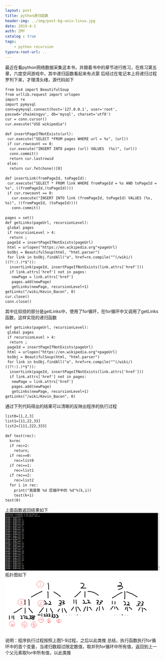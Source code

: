 ```yaml
---
layout: post
title: python递归函数
header-img: ../img/post-bg-unix-linux.jpg
date: 2019-4-1
auth: ZMY
catalog : true
tags:
    - python recursion
typora-root-url: ..
---
```

最近在看python网络数据采集这本书，并跟着书中的章节进行练习，在练习第五章，六度空间游戏中，其中递归函数看起来有点蒙
后经过在笔记本上将递归过程罗列下来，才理清头绪，源代码如下

```code
from bs4 import BeautifulSoup
from urllib.request import urlopen
import re
import pymysql
conn=pymysql.connect(host='127.0.0.1', user='root', passwd='zhaimingyu', db='mysql', charset='utf8')
cur = conn.cursor()
cur.execute("USE wikipedia")

def insertPageIfNotExists(url):
 cur.execute("SELECT *FROM pages WHERE url = %s", (url))
 if cur.rowcount == 0:
  cur.execute("INSERT INTO pages (url) VALUES  (%s)", (url))
  conn.commit()
  return cur.lastrowid
 else:
  return cur.fetchone()[0]

def insertLink(fromPageId, toPageId):
 cur.execute("SELECT * FROM link WHERE fromPageId = %s AND toPageId = %s", ((fromPageId,(toPageId))))
 if cur.rowcount == 0:
   cur.execute("INSERT INTO link (fromPageId, toPageId) VALUES (%s, %s)", ((fromPageId, (toPageId))))
   conn.commit()

pages = set()
def getLinks(pageUrl, recursionLevel):
 global pages
 if recursionLevel > 4:
  return ;
 pageId = insertPageIfNotExists(pageUrl)
 html = urlopen("https://en.wikipedia.org"+pageUrl)
 bsObj = BeautifulSoup(html, "html.parser")
 for link in bsObj.findAll("a", href=re.compile("^(/wiki/)((?!:).)*$")):
  insertLink(pageId, insertPageIfNotExists(link.attrs['href']))
  if link.attrs['href'] not in pages:
   newPage = link.attrs['href']
   pages.add(newPage)
   getLinks(newPage, recursionLevel+1)
getLinks("/wiki/Kevin_Bacon", 0)
cur.close()
conn.close()
```


其中比较绕的部分是getLinks中，使用了for循环，在for循环中又调用了getLinks函数，这样实现的递归函数
```code
def getLinks(pageUrl, recursionLevel):
 global pages
 if recursionLevel > 4:
  return ;
 pageId = insertPageIfNotExists(pageUrl)
 html = urlopen("https://en.wikipedia.org"+pageUrl)
 bsObj = BeautifulSoup(html, "html.parser")
 for link in bsObj.findAll("a", href=re.compile("^(/wiki/)((?!:).)*$")):
  insertLink(pageId, insertPageIfNotExists(link.attrs['href']))
  if link.attrs['href'] not in pages:
   newPage = link.attrs['href']
   pages.add(newPage)
   getLinks(newPage, recursionLevel+1)
getLinks("/wiki/Kevin_Bacon", 0)
```
通过下列代码得出的结果可以清晰的反映出程序的执行过程
```code
list0=[1,2,3]
list1=[11,22,33]
list2=[111,222,333]

def test(rec):
  k=rec
  if rec>2:
    return;
  if rec==0:
    rec=list0
  if rec==1:
    rec=list1
  if rec==2:
    rec=list2
  for i in rec:
    print("我是第 %d 层循环中的 %d"%(k,i))
    test(k+1)
test(0)
```
上面函数返回结果如下  
![](/img/python_recursion/111.png) 
拓扑图如下  
![](/img/python_recursion/222.png) 
说明：程序执行过程按照上图1-9过程，之后以此类推
总结，执行函数执行for循环中的首个变量，当递归数超过限定数值，取并列for循环中所有值，返回到上一个父元素取for中所有值，以此类推
